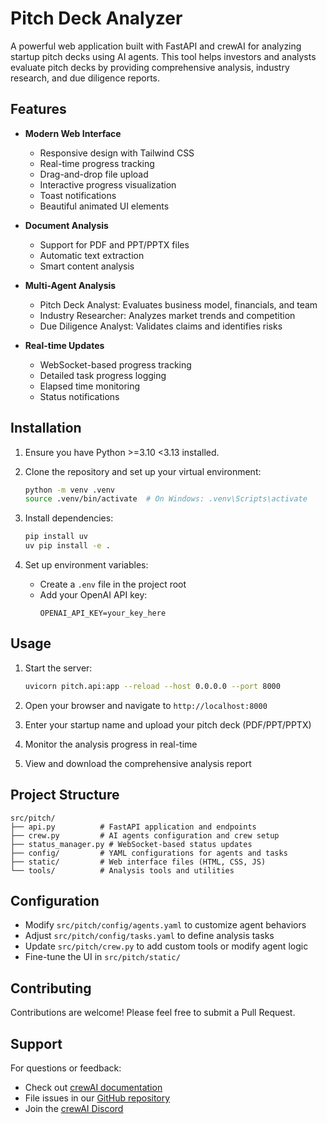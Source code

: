 # Pitch Deck Analyzer

A powerful web application built with FastAPI and crewAI for analyzing startup pitch decks using AI agents. This tool helps investors and analysts evaluate pitch decks by providing comprehensive analysis, industry research, and due diligence reports.

## Features

- **Modern Web Interface**
  - Responsive design with Tailwind CSS
  - Real-time progress tracking
  - Drag-and-drop file upload
  - Interactive progress visualization
  - Toast notifications
  - Beautiful animated UI elements

- **Document Analysis**
  - Support for PDF and PPT/PPTX files
  - Automatic text extraction
  - Smart content analysis

- **Multi-Agent Analysis**
  - Pitch Deck Analyst: Evaluates business model, financials, and team
  - Industry Researcher: Analyzes market trends and competition
  - Due Diligence Analyst: Validates claims and identifies risks

- **Real-time Updates**
  - WebSocket-based progress tracking
  - Detailed task progress logging
  - Elapsed time monitoring
  - Status notifications

## Installation

1. Ensure you have Python >=3.10 <3.13 installed.

2. Clone the repository and set up your virtual environment:
   ```bash
   python -m venv .venv
   source .venv/bin/activate  # On Windows: .venv\Scripts\activate
   ```

3. Install dependencies:
   ```bash
   pip install uv
   uv pip install -e .
   ```

4. Set up environment variables:
   - Create a `.env` file in the project root
   - Add your OpenAI API key:
     ```
     OPENAI_API_KEY=your_key_here
     ```

## Usage

1. Start the server:
   ```bash
   uvicorn pitch.api:app --reload --host 0.0.0.0 --port 8000
   ```

2. Open your browser and navigate to `http://localhost:8000`

3. Enter your startup name and upload your pitch deck (PDF/PPT/PPTX)

4. Monitor the analysis progress in real-time

5. View and download the comprehensive analysis report

## Project Structure

```
src/pitch/
├── api.py          # FastAPI application and endpoints
├── crew.py         # AI agents configuration and crew setup
├── status_manager.py # WebSocket-based status updates
├── config/         # YAML configurations for agents and tasks
├── static/         # Web interface files (HTML, CSS, JS)
└── tools/          # Analysis tools and utilities
```

## Configuration

- Modify `src/pitch/config/agents.yaml` to customize agent behaviors
- Adjust `src/pitch/config/tasks.yaml` to define analysis tasks
- Update `src/pitch/crew.py` to add custom tools or modify agent logic
- Fine-tune the UI in `src/pitch/static/`

## Contributing

Contributions are welcome! Please feel free to submit a Pull Request.

## Support

For questions or feedback:
- Check out [crewAI documentation](https://docs.crewai.com)
- File issues in our [GitHub repository](https://github.com/joaomdmoura/crewai)
- Join the [crewAI Discord](https://discord.com/invite/X4JWnZnxPb)
